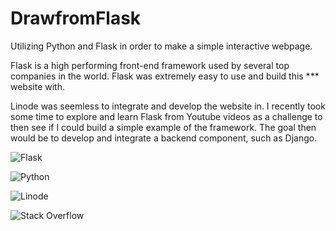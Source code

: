 # DrawfromFlask
Utilizing Python and Flask in order to make a simple interactive webpage.

Flask is a high performing front-end framework used by several top companies in the world. Flask was extremely easy to use and build this *** website with.

Linode was seemless to integrate and develop the website in. I recently took some time to explore and learn Flask from Youtube videos as a challenge to then see if I could build a simple example of the framework. The goal then would be to develop and integrate a backend component, such as Django. 



![Flask](https://img.shields.io/badge/flask-%23000.svg?style=for-the-badge&logo=flask&logoColor=white) 


![Python](https://img.shields.io/badge/python-3670A0?style=for-the-badge&logo=python&logoColor=ffdd54) 


![Linode](https://img.shields.io/badge/linode-00A95C?style=for-the-badge&logo=linode&logoColor=white)


![Stack Overflow](https://img.shields.io/badge/-Stackoverflow-FE7A16?style=for-the-badge&logo=stack-overflow&logoColor=white) 
